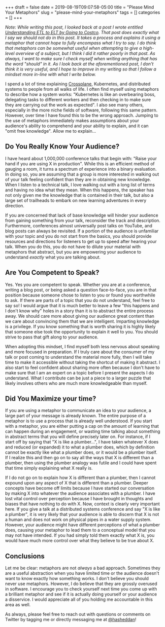 +++ 
draft = false
date = 2019-08-19T09:07:58-05:00
title = "Please Mind Your Metaphors"
slug = "please-mind-your-metaphors" 
tags = []
categories = []
+++

*Note: While writing this post, I looked back at a post I wrote entitled [Understanding ETL to ELT by Going to Costco](https://danielmangum.com/posts/etl-to-elt/). That post does exactly what I say we should not do in this post. It takes a process and explains it using a metaphor that cannot hope to fully encompass what I try to say. I do think that metaphors can be somewhat useful when attempting to give a high-level overview of a subject, but I think I did it rather poorly in that post. As always, I want to make sure I check myself when writing anything that has the word "should" in it. As I look back at the aforementioned post, I don't think it is very useful, and I hope to improve in my writing so that I follow a mindset more in-line with what I write below.*

I spend a lot of time explaining [Crossplane](https://github.com/crossplaneio/crossplane), Kubernetes, and distributed systems to people from all walks of life. I often find myself using metaphors to describe how a system works: "Kubernetes is like an overbearing boss, delegating tasks to different workers and then checking in to make sure they are carrying out the work as expected". I also see many others, especially in the more niche fields of software, following this same pattern. However, over time I have found this to be the wrong approach. Jumping to the use of metaphors immediately makes assumptions about your audience's ability to comprehend and your ability to explain, and it can "omit free knowledge". Allow me to explain...

## Do You Really Know Your Audience?

I have heard about 1,000,000 conference talks that begin with: "Raise your hand if you are using X in production". While this is an efficient method of gauging a room, it turns a spectrum of experience into a binary evaluation. In doing so, you are assuming that a group is more interested in walking out of your talk feeling confident than they are in obtaining new knowledge. When I listen to a technical talk, I love walking out with a long list of terms and having no idea what they mean. When this happens, the speaker has not only given me the knowledge that is contained in their talk, but also a large set of trailheads to embark on new learning adventures in every direction.

If you are concerned that lack of base knowledge will hinder your audience from gaining something from your talk, reconsider the track and description. Furthermore, conferences almost universally post talks on YouTube, and blog posts can always be revisited. If a portion of the audience is unfamiliar with your topic and you do not start from the basics, you should provide resources and directions for listeners to get up to speed after hearing your talk. When you do this, you do not have to dilute your material with metaphors that abstract, but you are empowering your audience to understand *exactly* what you are talking about.

## Are You Competent to Speak?

Yes. Yes you are competent to speak. Whether you are at a conference, writing a blog post, or being asked a question face-to-face, you are in that position because someone chose to listen to you or found you worthwhile to ask. If there are parts of a topic that you do not understand, feel free to say so! I would argue that it is much better to leave a few "this happens and I don't know why" holes in a story than it is to abstract the entire process away. We should care more about giving our audience great content than we care about convincing them that we are intelligent. Imparting knowledge is a privilege. If you know something that is worth sharing it is highly likely that someone else took the opportunity to explain it well to you. You should strive to pass that gift along to your audience.

When adopting this mindset, I find myself both less nervous about speaking and more focused in preparation. If I truly care about the consumer of my talk or post coming to understand the material more fully, then I will take time to make it accessible without taking the shortcut of making it abstract. I also start to feel confident about sharing more often because I don't have to make sure that I am an expert on a topic before I present the aspects I do understand. What I contribute can be just a piece to a larger puzzle that likely involves others who are much more knowledgeable than myself.

## Did You Maximize your time?

If you are using a metaphor to communicate an idea to your audience, a large part of your message is already known. The entire purpose of a metaphor is to use a process that is already well understood. If you start with a metaphor, you are either putting a cap on the amount of learning that can happen during an engagement, or wasting time talking about something in abstract terms that you will define precisely later on. For instance, if I start off by saying that "X is like a plumber...", I have taken whatever X does and reduced (or expanded) it to what a plumber does, which by definition cannot be exactly like what a plumber does, or it would be a plumber itself. If I realize this and then go on to say all the ways that X is different than a plumber, then using the plumber analogy was futile and I could have spent that time simply explaining what X really is.

If I do not go on to explain how X is different than a plumber, then I cannot expound upon any aspect of X that is different than a plumber. Deeper concepts have become off limits because I have started our conversation by making X into whatever the audience associates with a plumber. I have lost vital control over perception because I have brought in thoughts and biases that have nothing to do with X. Now, context is clearly very important here. If you give a talk at a distributed systems conference and say "X is like a plumber", it is very likely that your audience is able to discern that X is not a human and does not work on physical pipes in a water supply system. However, your audience might have different perceptions of what a plumber does, causing your metaphor to lead them to a conceptual model that you may not have intended. If you had simply told them exactly what X is, you would have much more control over what they believe to be true about X.

## Conclusions

Let me be clear: metaphors are not *always* a bad approach. Sometimes they are a useful abstraction when you have limited time or the audience doesn't want to know exactly how something works. I don't believe you should never use metaphors. However, I do believe that they are grossly overused in software. I encourage you to check yourself next time you come up with a brilliant metaphor and see if it is actually doing yourself or your audience a disservice. I would appreciate all of you holding me accountable in this area as well.

As always, please feel free to reach out with questions or comments on Twitter by tagging me or directly messaging me at [@hasheddan](https://twitter.com/hasheddan)!